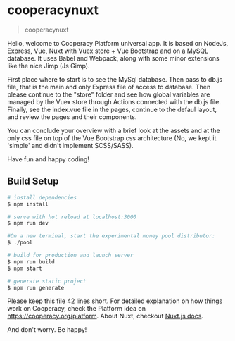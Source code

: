 # cooperacynuxt

> cooperacynuxt

Hello, welcome to Cooperacy Platform universal app. 
It is based on NodeJs, Express, Vue, Nuxt with Vuex store + Vue Bootstrap and on a MySQL database.
It uses Babel and Webpack, along with some minor extensions like the nice Jimp (Js Gimp).

First place where to start is to see the MySql database. Then pass to db.js file, that is the main and only Express file of access to database.
Then please continue to the "store" folder and see how global variables are managed by the Vuex store through Actions connected with the db.js file.
Finally, see the index.vue file in the pages, continue to the defaul layout, and review the pages and their components.

You can conclude your overview with a brief look at the assets and at the only css file on top of the Vue Bootstrap css architecture (No, we kept it 'simple' and didn't implement SCSS/SASS).

Have fun and happy coding!


## Build Setup

``` bash
# install dependencies
$ npm install

# serve with hot reload at localhost:3000
$ npm run dev

#On a new terminal, start the experimental money pool distributor:
$ ./pool

# build for production and launch server
$ npm run build
$ npm start

# generate static project
$ npm run generate
```

Please keep this file 42 lines short. For detailed explanation on how things work on Cooperacy, check the Platform idea on https://cooperacy.org/platform.
About Nuxt, checkout [Nuxt.js docs](https://nuxtjs.org).


And don't worry. Be happy!
